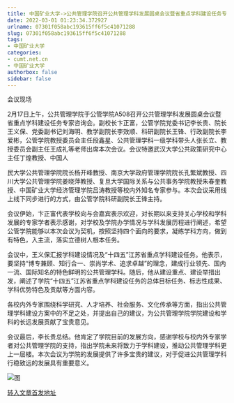 ```yaml
---
title: 中国矿业大学->公共管理学院召开公共管理学科发展圆桌会议暨省重点学科建设任务专家咨询会 | cumt.net.cn
date: 2022-03-01 01:23:34.372927
urlname: 07301f058abc193615ff6f5c41071288
slug: 07301f058abc193615ff6f5c41071288
tags: 
- 中国矿业大学
categories:
- cumt.net.cn
- 中国矿业大学
authorbox: false
sidebar: false
---
```

会议现场  

2月17日上午，公共管理学院于公管学院A508召开公共管理学科发展圆桌会议暨省重点学科建设任务专家咨询会。副校长卞正富，公管学院党委书记李长贵、院长王义保、党委副书记刘海明、教学副院长李效顺、科研副院长王锋、行政副院长李爱彬，公管学院教授委员会主任段鑫星、公共管理学科一级学科带头人张长立、教授委员会副主任王成礼等老师出席本次会议。会议特邀武汉大学公共政策研究中心主任丁煌教授、中国人
<!--more-->
民大学公共管理学院院长杨开峰教授、南京大学政府管理学院院长孔繁斌教授、四川大学公共管理学院姜晓萍教授、复旦大学国际关系与公共事务学院教授朱春奎教授、中国矿业大学经济管理学院吕涛教授等校内外知名专家参与。本次会议采用线上线下同步进行的方式，由公管学院科研副院长王锋主持。

会议伊始，卞正富代表学校向与会嘉宾表示欢迎，对长期以来支持关心学校和学科发展的专家学者表示感谢，对学校及学院办学情况与学科发展历程进行阐述，希望公管学院能够以本次会议为契机，按照坚持四个面向的要求，凝练学科方向，做到有特色，入主流，落实立德树人根本任务。

会议中，王义保汇报学科建设情况及“十四五”江苏省重点学科建设任务。他表示，要坚持“博专兼顾、知行合一、崇尚学术、追求卓越”的理念，建成行业领先、国内一流、国际知名的特色鲜明的公共管理学科。随后，他从建设重点、建设举措出发，阐述了学院“十四五”江苏省重点学科建设任务的总体目标任务、标志性成果、学科优势特色及贡献等方面内容。

各校内外专家围绕科学研究、人才培养、社会服务、文化传承等方面，指出公共管理学科建设方案中的不足之处，并提出自己的建议，为公共管理学院学院建设和学科的长远发展贡献了宝贵意见。

会议最后，李长贵总结。他肯定了学院目前的发展方向，感谢学校与校内外专家学者对公共管理学院的支持，指出学院未来将致力于学科建设，推动公共管理学科更上一层楼。本次会议为学院的发展提供了许多宝贵的建议，对于促进公共管理学科行稳致远的发展具有重要意义。

![图](http://xwzx.cumt.edu.cn/_upload/article/images/7b/97/586077694c5fbf983d45a7dc742a/58d3048d-7a24-4ddf-ba02-6d1c642e28c7.jpg)

[转入文章首发地址](http://xwzx.cumt.edu.cn/6a/46/c523a617030/page.htm)